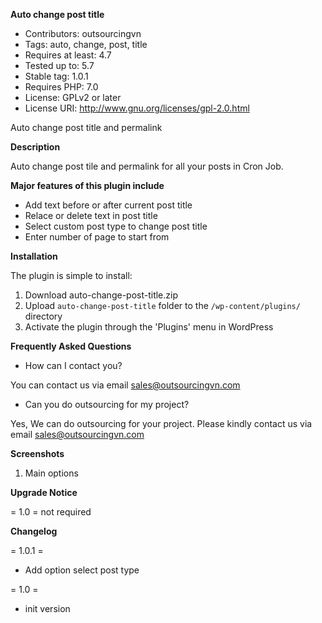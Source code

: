 **Auto change post title**
* Contributors: outsourcingvn
* Tags: auto, change, post, title
* Requires at least: 4.7
* Tested up to: 5.7
* Stable tag: 1.0.1
* Requires PHP: 7.0
* License: GPLv2 or later
* License URI: http://www.gnu.org/licenses/gpl-2.0.html
 
Auto change post title and permalink
 
**Description**
 
Auto change post tile and permalink for all your posts in Cron Job. 

**Major features of this plugin include**
* Add text before or after current post title
* Relace or delete text in post title
* Select custom post type to change post title
* Enter number of page to start from
 
**Installation**
 
The plugin is simple to install:
 
1. Download auto-change-post-title.zip
1. Upload `auto-change-post-title` folder to the `/wp-content/plugins/` directory
1. Activate the plugin through the 'Plugins' menu in WordPress
 
**Frequently Asked Questions**
 
* How can I contact you? 
 
You can contact us via email sales@outsourcingvn.com
 
* Can you do outsourcing for my project? 
 
Yes, We can do outsourcing for your project. Please kindly contact us via email sales@outsourcingvn.com
 
**Screenshots**
 
1. Main options

**Upgrade Notice**

= 1.0 =
not required
 
**Changelog**

= 1.0.1 =

* Add option select post type
 
= 1.0 =
* init version
 
